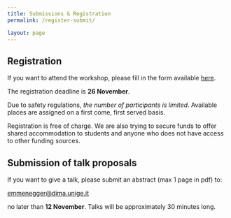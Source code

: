 ```yaml
---
title: Submissions & Registration 
permalink: /register-submit/

layout: page 
---
```


## Registration 

If you want to attend the workshop, please fill in the form available [here](https://docs.google.com/forms/d/e/1FAIpQLSeM2NQJGQN9jp8mOj6bDLGKICjJierjNpxB3tOjnHPztE2WSw/viewform?usp=sf_link). 

The registration deadline is **26 November**.

Due to safety regulations, *the number of participants is limited*.
Available places are assigned on a first come, first served basis.

Registration is free of charge. 
We are also trying to secure funds to offer shared accommodation to students
and anyone who does not have access to other funding sources. 


## Submission of talk proposals 

If you want to give a talk, please submit an abstract (max 1 page in
pdf) to:

<emmenegger@dima.unige.it>

no later than **12 November**. Talks will be approximately 30 minutes long.







